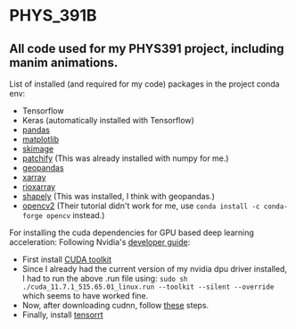 # PHYS_391B
## All code used for my PHYS391 project, including manim animations.

List of installed (and required for my code) packages in the project conda env:
- Tensorflow
- Keras (automatically installed with Tensorflow)
- [pandas](https://pandas.pydata.org/docs/getting_started/install.html)
- [matplotlib](https://matplotlib.org/stable/users/installing/index.html)
- [skimage](https://scikit-image.org/docs/stable/install.html#install-via-conda)
- [patchify](https://pypi.org/project/patchify/) (This was already installed with numpy for me.)
- [geopandas](https://geopandas.org/en/stable/getting_started/install.html)
- [xarray](https://docs.xarray.dev/en/stable/getting-started-guide/installing.html#instructions)
- [rioxarray](https://corteva.github.io/rioxarray/stable/installation.html)
- [shapely](https://pypi.org/project/Shapely/) (This was installed, I think with geopandas.)
- [opencv2](https://docs.opencv.org/4.x/d2/de6/tutorial_py_setup_in_ubuntu.html) (Their tutorial didn't work for me,
  use `conda install -c conda-forge opencv` instead.)

For installing the cuda dependencies for GPU based deep learning acceleration:
Following Nvidia's [developer guide](https://docs.nvidia.com/deeplearning/cudnn/install-guide/index.html):
- First install [CUDA toolkit](https://developer.nvidia.com/cuda-downloads)
- Since I already had the current version of my nvidia dpu driver installed, I had to run the above .run file using:
    `sudo sh ./cuda_11.7.1_515.65.01_linux.run --toolkit --silent --override` which seems to have worked fine.
- Now, after downloading cudnn, follow [these](https://docs.nvidia.com/deeplearning/cudnn/install-guide/index.html#installlinux-deb) steps.
- Finally, install [tensorrt](https://docs.nvidia.com/deeplearning/tensorrt/archives/tensorrt-723/install-guide/index.html)
